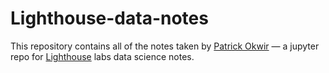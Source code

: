 # Lighthouse-data-notes

This repository contains all of the notes taken by [Patrick Okwir](https://github.com/pokwir) — a jupyter repo for [Lighthouse](https://www.lighthouselabs.ca/) labs data science notes. 
